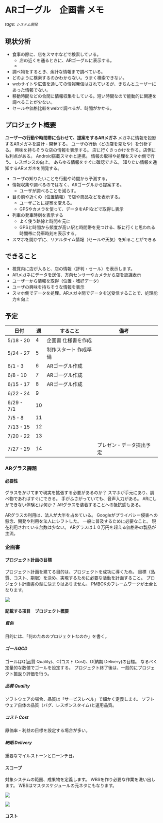 # ARゴーグル　企画書 メモ
###### tags: `システム開発`

## 現状分析
* 食事の際に、店をスマホなどで検索している。
    * 店の近くを通るときに、ARゴーグルに表示する。
    * 
* 調べ物をするとき、余計な情報まで調べている。
* どのように検索するのかわからない。うまく検索できない。
* webサイトや広告を通しての情報発信はされているが、きちんとユーザーにあった情報でない。
* 移動時間などの合間に情報収集をしている。短い時間なので能動的に関連を調べることが少ない。
* セールや価格比較をwebで調べるが、時間がかかる。

## プロジェクト概要
**ユーザーの行動や時間帯に合わせて、提案をするARメガネ**
メガネに情報を投影するARメガネを設計・開発する。
ユーザの行動（どの店を見たや）を分析する。
興味を持ちそうな店の情報を表示する。
店に行くきっかけを作る。店側にも利点がある。
Android搭載スマホと連携。
情報の取得や処理をスマホ側で行う。
レスポンスの向上。
あらゆる情報をすぐに確認できる。
知りたい情報を通知するARメガネを開発する。

* ユーザの知りたいことを行動や時間から予測する。
* 情報収集や調べるのではなく、ARゴーグルから提案する。
    * ユーザが調べることを減らす。
* 目の前や近くの（位置情報）で店や商品などを表示する。
    * ユーザごとに提案を変える。
    * GPSやカメラを使って、データをAPIなどで取得し表示
* 列車の発車時刻を表示する
    * よく使う路線と時間を元に
    * GPSと時間から頻度が高い駅と時間帯を見つける、駅に行くと思われる時間帯に発車時刻を表示する。
* スマホを開かずに、リアルタイム情報（セールや天気）を知ることができる

## できること
* 視覚内に店が入ると、店の情報（評判・セール）を表示します。
* ARメガネにデータを送信、方向センサーやカメラから店を認識表示
* ユーザーから情報を取得（位置・嗜好データ）
* ユーザの興味を持ちそうな情報を表示
* スマホ側でデータを処理。ARメガネ間でデータを送受信することで、処理能力を向上
    
## 予定
| 日付      | 週  | すること              | 備考                     |     |
| --------- | --- | --------------------- | ------------------------ | --- |
| 5/18・20  | 4   | 企画書 仕様書を作成   |                          |     |
| 5/24・27  | 5   | 制作スタート 作成準備 |                          |     |
| 6/1・3    | 6   | ARゴーグル作成        |                          |     |
| 6/8・10   | 7   | ARゴーグル作成        |                          |     |
| 6/15・17  | 8   | ARゴーグル作成        |                          |     |
| 6/22・24  | 9   |                       |                          |     |
| 6/29・7/1 | 10  |                       |                          |     |
| 7/5・8    | 11  |                       |                          |     |
| 7/13・15  | 12  |                       |                          |     |
| 7/20・22  | 13  |                       |                          |     |
| 7/27・29  | 14  |                       | プレゼン・データ提出予定 |     |



### ARグラス課題
#### 必要性
グラスをかけてまで現実を拡張する必要があるのか？
スマホが手元にあり、調べ物であればすぐにできる。
手がふさがっていても、音声入力がある。
ARにしかできない体験とは何か？
ARグラスを装着することへの抵抗感もある。

ARグラスの利用は、法人が大半を占めている。
Googleがプライバシー侵害への懸念、開発や利用を法人にシフトした。
一般に普及するために必要なこと。
現在利用されている台数は少ない。
ARグラスは１０万円を超える価格帯の製品が主流。

### 企画書
#### プロジェクト計画の目標
プロジェクト計画を建てる目的は、プロジェクトを成功に導くため。
目標（品質、コスト、期限）を決め、実現するために必要な活動を計画すること。
プロジェクト計画書の型に決まりはありません。
PMBOKのフレームワークが土台となります。

![](https://www.innopm.com/wordpress/wp-content/uploads/2017/04/4e743f7526781b248a516dd1eb2c3676.png)

#### 記載する項目　プロジェクト概要
##### 目的
目的には、「何のためのプロジェクトなのか」を書く。

##### ゴールQCD
ゴールはQ(品質 Quality)、C(コスト Cost)、D(納期 Delivery)の目標。
なるべく定量的な数値でゴールを設定する。
プロジェクト終了後は、一般的にプロジェクト振返り評価を行う。

##### 品質 Quality
ソフトウェアの場合、品質は「サービスレベル」で細かく定義します。
ソフトウェア自体の品質（バグ、レスポンスタイム)と運用品質。

##### コスト Cost
原価率・利益の目標を設定する場合が多い。

##### 納期 Delivery
重要なマイルストーンとローンチ日。

#### スコープ
対象システムの範囲、成果物を定義します。
WBSを作り必要な作業を洗い出します。
WBSはマスタスケジュールの元ネタにもなります。



![](https://www.innopm.com/wordpress/wp-content/uploads/2017/04/4e743f7526781b248a516dd1eb2c3676.png)

![](https://www.innopm.com/wordpress/wp-content/uploads/2017/04/cdb0f909ec2de49ed8ae76ca994914f8.png)

#### コスト
